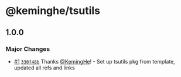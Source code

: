 # @keminghe/tsutils

## 1.0.0

### Major Changes

- [#1](https://github.com/KemingHe/tsutils/pull/1) [`330f48b`](https://github.com/KemingHe/tsutils/commit/330f48b5b132a5f9d65c44b33ec312b985ae19cb) Thanks [@KemingHe](https://github.com/KemingHe)! - Set up tsutils pkg from template, updated all refs and links
